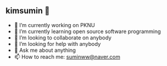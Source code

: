 ## kimsumin  👋
- 🔭 I’m currently working on PKNU
- 🌱 I’m currently learning open source software programming
- 👯 I’m looking to collaborate on anybody
- 🤔 I’m looking for help with anybody
- 💬 Ask me about anything
- 📫 How to reach me: suminww@naver.com
